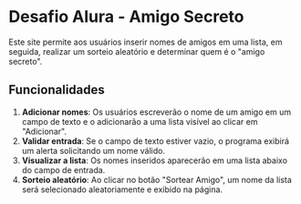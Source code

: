 # Desafio Alura - Amigo Secreto

Este site permite aos usuários inserir nomes de amigos em uma lista, em seguida, realizar um sorteio aleatório e determinar quem é o "amigo secreto".

## Funcionalidades

1. **Adicionar nomes**: Os usuários escreverão o nome de um amigo em um campo de texto e o adicionarão a uma lista visível ao clicar em "Adicionar".
2. **Validar entrada**: Se o campo de texto estiver vazio, o programa exibirá um alerta solicitando um nome válido.
3. **Visualizar a lista**: Os nomes inseridos aparecerão em uma lista abaixo do campo de entrada.
4. **Sorteio aleatório**: Ao clicar no botão "Sortear Amigo", um nome da lista será selecionado aleatoriamente e exibido na página. 
